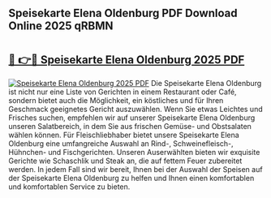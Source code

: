## Speisekarte Elena Oldenburg PDF Download Online 2025 qRBMN

# <h2><a href="http://gcbhz3w.nevu.top/?p=Speisekarte+Elena+Oldenburg">🔗 👉🔴 Speisekarte Elena Oldenburg 2025 PDF</a></h2>

[![Speisekarte Elena Oldenburg 2025 PDF](https://i.imgur.com/dBaPXMq.png)](http://gcbhz3w.nevu.top/?p=Speisekarte+Elena+Oldenburg)
Die Speisekarte Elena Oldenburg ist nicht nur eine Liste von Gerichten in einem Restaurant oder Café, sondern bietet auch die Möglichkeit, ein köstliches und für Ihren Geschmack geeignetes Gericht auszuwählen. Wenn Sie etwas Leichtes und Frisches suchen, empfehlen wir auf unserer Speisekarte Elena Oldenburg unseren Salatbereich, in dem Sie aus frischen Gemüse- und Obstsalaten wählen können. Für Fleischliebhaber bietet unsere Speisekarte Elena Oldenburg eine umfangreiche Auswahl an Rind-, Schweinefleisch-, Hühnchen- und Fischgerichten. Unseren Auserwählten bieten wir exquisite Gerichte wie Schaschlik und Steak an, die auf fettem Feuer zubereitet werden. In jedem Fall sind wir bereit, Ihnen bei der Auswahl der Speisen auf der Speisekarte Elena Oldenburg zu helfen und Ihnen einen komfortablen und komfortablen Service zu bieten.

